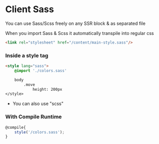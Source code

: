 # Client Sass
You can use Sass/Scss freely on any SSR block & as separated file

When you import Sass & Scss it automatically transpile into regular css

```html
<link rel="stylesheet" href="/content/main-style.sass"/>
```

### Inside a style tag

```html
<style lang="sass">
    @import './colors.sass'

    body
        .move
            height: 200px
</style>
```
* You can also use "scss"

### With Compile Runtime

```js
@compile{
    style('/colors.sass');
}
```